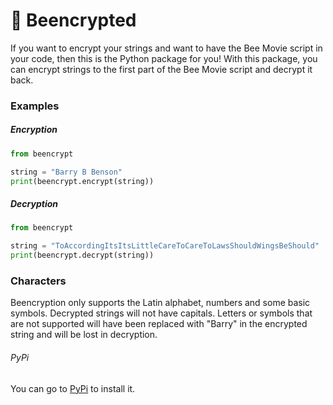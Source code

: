 # 🐝 Beencrypted
 
If you want to encrypt your strings and want to have the Bee Movie script in your code, then this is the Python package for you!
With this package, you can encrypt strings to the first part of the Bee Movie script and decrypt it back.

### Examples

##### Encryption
```python
from beencrypt

string = "Barry B Benson"
print(beencrypt.encrypt(string))
```

##### Decryption
```python
from beencrypt

string = "ToAccordingItsItsLittleCareToCareToLawsShouldWingsBeShould"
print(beencrypt.decrypt(string))
```
### Characters

Beencryption only supports the Latin alphabet, numbers and some basic symbols. Decrypted strings will not have capitals. Letters or symbols that are not supported will have been replaced with "Barry" in the encrypted string and will be lost in decryption.

###### PyPi
You can go to [PyPi](https://pypi.org/manage/project/beencrypted/) to install it.
